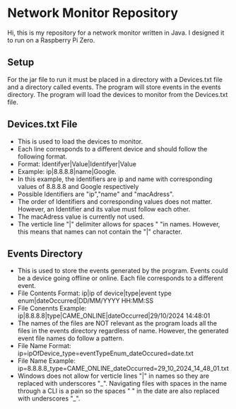 # Network Monitor Repository 
Hi, this is my repository for a network monitor written in Java. I designed it to run on a Raspberry Pi Zero.

## Setup
For the jar file to run it must be placed in a directory with a Devices.txt file and a directory called events.
The program will store events in the events directory. 
The program will load the devices to monitor from the Devices.txt file. 

## Devices.txt File
- This is used to load the devices to monitor.
- Each line corresponds to a different device and should follow the following format.
- Format: Identifyer|Value|Identifyer|Value
- Example: ip|8.8.8.8|name|Google.
- In this example, the identifiers are ip and name with corresponding values of 8.8.8.8 and Google respectively 
- Possible Identifiers are "ip","name" and "macAdress".
- The order of Identifiers and corresponding values does not matter. However, an Identifier and its value must follow each other.
- The macAdress value is currently not used.
- The verticle line "|" delimiter allows for spaces " "in names. However, this means that names can not contain the "|" character.

## Events Directory 
- This is used to store the events generated by the program. Events could be a device going offline or online. Each file corresponds to a different event.
- File Contents Format: ip|ip of device|type|event type enum|dateOccurred|DD/MM/YYYY HH:MM:SS
- File Conennts Example: ip|8.8.8.8|type|CAME_ONLINE|dateOccurred|29/10/2024 14:48:01
- The names of the files are NOT relevant as the program loads all the files in the events directory regardless of name. However, the generated event file names do follow a pattern.
- File Name Format: ip=ipOfDevice_type=eventTypeEnum_dateOccured=date.txt
- File Name Example: ip=8.8.8.8_type=CAME_ONLINE_dateOccurred=29_10_2024_14_48_01.txt
- Windows does not allow for verticle lines "|" in names so they are replaced with underscores "\_". Navigating files with spaces in the name through a CLI is a pain so the spaces " " in the date are also replaced with underscores "\_".
